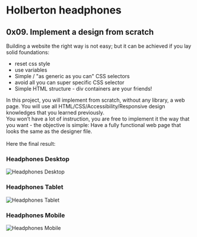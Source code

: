 <h1>Holberton headphones</h1>

<h2>0x09. Implement a design from scratch</h2>

<p>Building a website the right way is not easy; but it can be achieved if you lay solid foundations:</p>

<ul>
    <li>reset css style</li>
    <li>use variables</li>
    <li>Simple / "as generic as you can" CSS selectors</li>
    <li>avoid all you can super specific CSS selector</li>
    <li>Simple HTML structure - div containers are your friends!</li>
</ul>

<p>In this project, you will implement from scratch, without any library, a web page. You will use all HTML/CSS/Accessibility/Responsive design knowledges that you learned previously.
<br>
You won’t have a lot of instruction, you are free to implement it the way that you want - the objective is simple: Have a fully functional web page that looks the same as the designer file.
<br><br>
Here the final result:</p>

<h3>Headphones Desktop</h3>
<img src="https://holbertonintranet.s3.amazonaws.com/uploads/medias/2020/2/60df485eb772ecbad54a.jpg?X-Amz-Algorithm=AWS4-HMAC-SHA256&X-Amz-Credential=AKIARDDGGGOUWMNL5ANN%2F20210128%2Fus-east-1%2Fs3%2Faws4_request&X-Amz-Date=20210128T192706Z&X-Amz-Expires=86400&X-Amz-SignedHeaders=host&X-Amz-Signature=441dbd65f504cc441125f4fdd6e6424585c86f91298cf9b6059df80eb7cee9e1" alt="Headphones Desktop">

<h3>Headphones Tablet</h3>
<img src="https://holbertonintranet.s3.amazonaws.com/uploads/medias/2020/2/60df485eb772ecbad54a.jpg?X-Amz-Algorithm=AWS4-HMAC-SHA256&X-Amz-Credential=AKIARDDGGGOUWMNL5ANN%2F20210128%2Fus-east-1%2Fs3%2Faws4_request&X-Amz-Date=20210128T192706Z&X-Amz-Expires=86400&X-Amz-SignedHeaders=host&X-Amz-Signature=441dbd65f504cc441125f4fdd6e6424585c86f91298cf9b6059df80eb7cee9e1" alt="Headphones Tablet">

<h3>Headphones Mobile</h3>
<img src="https://holbertonintranet.s3.amazonaws.com/uploads/medias/2020/2/60df485eb772ecbad54a.jpg?X-Amz-Algorithm=AWS4-HMAC-SHA256&X-Amz-Credential=AKIARDDGGGOUWMNL5ANN%2F20210128%2Fus-east-1%2Fs3%2Faws4_request&X-Amz-Date=20210128T192706Z&X-Amz-Expires=86400&X-Amz-SignedHeaders=host&X-Amz-Signature=441dbd65f504cc441125f4fdd6e6424585c86f91298cf9b6059df80eb7cee9e1" alt="Headphones Mobile">